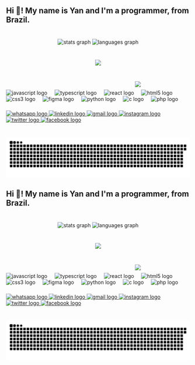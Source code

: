 <h2 align="left">Hi 👋! My name is Yan and I'm a programmer, from Brazil.</h2>

###

<br clear="both">

<div align="center">
  <img src="https://github-readme-stats.vercel.app/api?username=yan-dmc&hide_title=false&hide_rank=false&show_icons=true&include_all_commits=true&count_private=true&disable_animations=false&theme=chartreuse-dark&locale=en&hide_border=true" height="150" alt="stats graph"  />
  <img src="https://github-readme-stats.vercel.app/api/top-langs?username=yan-dmc&locale=en&hide_title=false&layout=compact&card_width=320&langs_count=5&theme=chartreuse-dark&hide_border=true" height="157" alt="languages graph"  />
</div>

###

<br clear="both">

<div align="center">
  <img src="https://profile-counter.glitch.me/yan-dmc/count.svg?"  />
</div>

###

<br clear="both">

<img align="right" width="30%" src="https://i.ibb.co/rGyqZM5/myoctocat.png"  />

###

<div align="left">
  <img src="https://cdn.jsdelivr.net/gh/devicons/devicon/icons/javascript/javascript-original.svg" height="30" alt="javascript logo"  />
  <img width="12" />
  <img src="https://cdn.jsdelivr.net/gh/devicons/devicon/icons/typescript/typescript-original.svg" height="30" alt="typescript logo"  />
  <img width="12" />
  <img src="https://cdn.jsdelivr.net/gh/devicons/devicon/icons/react/react-original.svg" height="30" alt="react logo"  />
  <img width="12" />
  <img src="https://cdn.jsdelivr.net/gh/devicons/devicon/icons/html5/html5-original.svg" height="30" alt="html5 logo"  />
  <img width="12" />
  <img src="https://cdn.jsdelivr.net/gh/devicons/devicon/icons/css3/css3-original.svg" height="30" alt="css3 logo"  />
  <img width="12" />
  <img src="https://cdn.jsdelivr.net/gh/devicons/devicon/icons/figma/figma-original.svg" height="30" alt="figma logo"  />
  <img width="12" />
  <img src="https://cdn.jsdelivr.net/gh/devicons/devicon/icons/python/python-original.svg" height="30" alt="python logo"  />
  <img width="12" />
  <img src="https://cdn.jsdelivr.net/gh/devicons/devicon/icons/c/c-original.svg" height="30" alt="c logo"  />
  <img width="12" />
  <img src="https://cdn.jsdelivr.net/gh/devicons/devicon/icons/php/php-original.svg" height="30" alt="php logo"  />
</div>

###

<div align="left">
  <a href="https://wa.me/5584999354767" target="_blank">
    <img src="https://img.shields.io/static/v1?message=Whatsapp%E2%80%8E%20%E2%80%8E%20&logo=whatsapp&label=&color=25D366&logoColor=white&labelColor=&style=flat" height="35" alt="whatsapp logo"  />
  </a>
  <a href="https://www.linkedin.com/in/yan-caio-9670a8219/" target="_blank">
    <img src="https://img.shields.io/static/v1?message=LinkedIn&logo=linkedin&label=&color=0077B5&logoColor=white&labelColor=&style=flat" height="35" alt="linkedin logo"  />
  </a>
  <a href="https://criarmeulink.com.br/u/1735941688" target="_blank">
    <img src="https://img.shields.io/static/v1?message=Gmail%E2%80%8E%20%E2%80%8E%20%E2%80%8E%20%E2%80%8E%20%E2%80%8E%20&logo=gmail&label=&color=D14836&logoColor=white&labelColor=&style=flat" height="35" alt="gmail logo"  />
  </a>
  <a href="https://www.instagram.com/_yan.dev/" target="_blank">
    <img src="https://img.shields.io/static/v1?message=Instagram&logo=instagram&label=&color=E4405F&logoColor=white&labelColor=&style=flat" height="35" alt="instagram logo"  />
  </a>
  <a href="https://twitter.com/_stackyan" target="_blank">
    <img src="https://img.shields.io/static/v1?message=Twitter%E2%80%8E%E2%80%8E%E2%80%8E%20%E2%80%8E%20%E2%80%8E%20&logo=twitter&label=&color=1DA1F2&logoColor=white&labelColor=&style=flat" height="35" alt="twitter logo"  />
  </a>
  <a href="https://www.facebook.com/yan.dmc.2025/" target="_blank">
    <img src="https://img.shields.io/static/v1?message=Facebook&logo=facebook&label=&color=1877F2&logoColor=white&labelColor=&style=flat" height="35" alt="facebook logo"  />
  </a>
</div>

###

<br clear="both">

<img src="https://raw.githubusercontent.com/yan-dmc/yan-dmc/output/snake.svg" alt="Snake animation" />

###
<h2 align="left">Hi 👋! My name is Yan and I'm a programmer, from Brazil.</h2>

###

<br clear="both">

<div align="center">
  <img src="https://github-readme-stats.vercel.app/api?username=yan-dmc&hide_title=false&hide_rank=false&show_icons=true&include_all_commits=true&count_private=true&disable_animations=false&theme=chartreuse-dark&locale=en&hide_border=true" height="150" alt="stats graph"  />
  <img src="https://github-readme-stats.vercel.app/api/top-langs?username=yan-dmc&locale=en&hide_title=false&layout=compact&card_width=320&langs_count=5&theme=chartreuse-dark&hide_border=true" height="157" alt="languages graph"  />
</div>

###

<br clear="both">

<div align="center">
  <img src="https://profile-counter.glitch.me/yan-dmc/count.svg?"  />
</div>

###

<br clear="both">

<img align="right" width="30%" src="https://i.ibb.co/rGyqZM5/myoctocat.png"  />

###

<div align="left">
  <img src="https://cdn.jsdelivr.net/gh/devicons/devicon/icons/javascript/javascript-original.svg" height="30" alt="javascript logo"  />
  <img width="12" />
  <img src="https://cdn.jsdelivr.net/gh/devicons/devicon/icons/typescript/typescript-original.svg" height="30" alt="typescript logo"  />
  <img width="12" />
  <img src="https://cdn.jsdelivr.net/gh/devicons/devicon/icons/react/react-original.svg" height="30" alt="react logo"  />
  <img width="12" />
  <img src="https://cdn.jsdelivr.net/gh/devicons/devicon/icons/html5/html5-original.svg" height="30" alt="html5 logo"  />
  <img width="12" />
  <img src="https://cdn.jsdelivr.net/gh/devicons/devicon/icons/css3/css3-original.svg" height="30" alt="css3 logo"  />
  <img width="12" />
  <img src="https://cdn.jsdelivr.net/gh/devicons/devicon/icons/figma/figma-original.svg" height="30" alt="figma logo"  />
  <img width="12" />
  <img src="https://cdn.jsdelivr.net/gh/devicons/devicon/icons/python/python-original.svg" height="30" alt="python logo"  />
  <img width="12" />
  <img src="https://cdn.jsdelivr.net/gh/devicons/devicon/icons/c/c-original.svg" height="30" alt="c logo"  />
  <img width="12" />
  <img src="https://cdn.jsdelivr.net/gh/devicons/devicon/icons/php/php-original.svg" height="30" alt="php logo"  />
</div>

###

<div align="left">
  <a href="https://wa.me/5584999354767" target="_blank">
    <img src="https://img.shields.io/static/v1?message=Whatsapp%E2%80%8E%20%E2%80%8E%20&logo=whatsapp&label=&color=25D366&logoColor=white&labelColor=&style=flat" height="35" alt="whatsapp logo"  />
  </a>
  <a href="https://www.linkedin.com/in/yan-caio-9670a8219/" target="_blank">
    <img src="https://img.shields.io/static/v1?message=LinkedIn&logo=linkedin&label=&color=0077B5&logoColor=white&labelColor=&style=flat" height="35" alt="linkedin logo"  />
  </a>
  <a href="https://criarmeulink.com.br/u/1735941688" target="_blank">
    <img src="https://img.shields.io/static/v1?message=Gmail%E2%80%8E%20%E2%80%8E%20%E2%80%8E%20%E2%80%8E%20%E2%80%8E%20&logo=gmail&label=&color=D14836&logoColor=white&labelColor=&style=flat" height="35" alt="gmail logo"  />
  </a>
  <a href="https://www.instagram.com/_yan.dev/" target="_blank">
    <img src="https://img.shields.io/static/v1?message=Instagram&logo=instagram&label=&color=E4405F&logoColor=white&labelColor=&style=flat" height="35" alt="instagram logo"  />
  </a>
  <a href="https://twitter.com/_stackyan" target="_blank">
    <img src="https://img.shields.io/static/v1?message=Twitter%E2%80%8E%E2%80%8E%E2%80%8E%20%E2%80%8E%20%E2%80%8E%20&logo=twitter&label=&color=1DA1F2&logoColor=white&labelColor=&style=flat" height="35" alt="twitter logo"  />
  </a>
  <a href="https://www.facebook.com/yan.dmc.2025/" target="_blank">
    <img src="https://img.shields.io/static/v1?message=Facebook&logo=facebook&label=&color=1877F2&logoColor=white&labelColor=&style=flat" height="35" alt="facebook logo"  />
  </a>
</div>

###

<br clear="both">

<img src="https://raw.githubusercontent.com/yan-dmc/yan-dmc/output/snake.svg" alt="Snake animation" />

###
